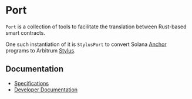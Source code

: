 # Port

`Port` is a collection of tools to facilitate the translation between Rust-based smart contracts.

One such instantiation of it is `StylusPort` to convert Solana [Anchor](https://www.anchor-lang.com/docs) programs to Arbitrum [Stylus](https://arbitrum.io/stylus).

## Documentation

- [Specifications](docs/specs/)
- [Developer Documentation](docs/dev.md)